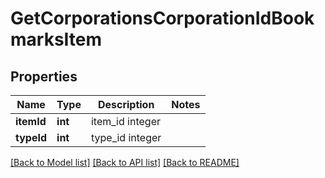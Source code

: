# GetCorporationsCorporationIdBookmarksItem

## Properties
Name | Type | Description | Notes
------------ | ------------- | ------------- | -------------
**itemId** | **int** | item_id integer | 
**typeId** | **int** | type_id integer | 

[[Back to Model list]](../README.md#documentation-for-models) [[Back to API list]](../README.md#documentation-for-api-endpoints) [[Back to README]](../README.md)


